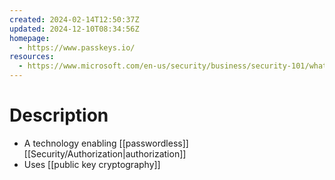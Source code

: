```yaml
---
created: 2024-02-14T12:50:37Z
updated: 2024-12-10T08:34:56Z
homepage:
  - https://www.passkeys.io/
resources:
  - https://www.microsoft.com/en-us/security/business/security-101/what-is-passkey
---
```

# Description
- A technology enabling [[passwordless]] [[Security/Authorization|authorization]]
- Uses [[public key cryptography]]
